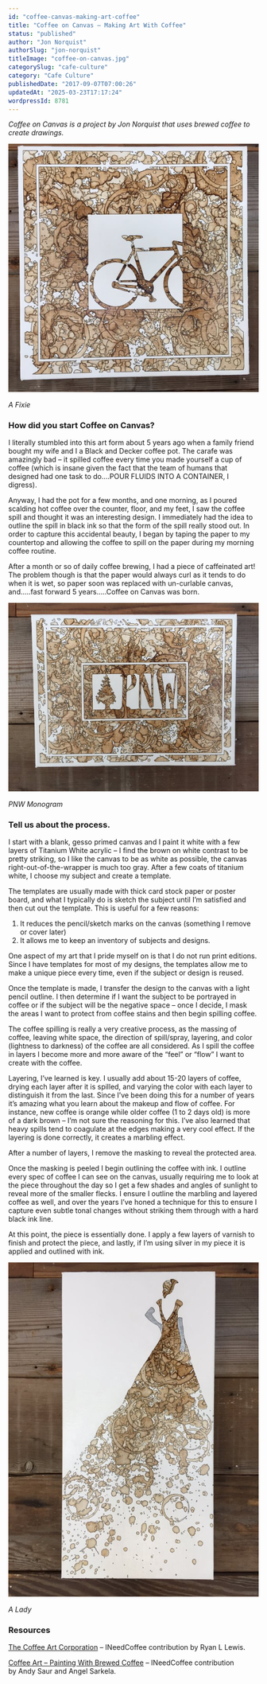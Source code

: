 ```yaml
---
id: "coffee-canvas-making-art-coffee"
title: "Coffee on Canvas – Making Art With Coffee"
status: "published"
author: "Jon Norquist"
authorSlug: "jon-norquist"
titleImage: "coffee-on-canvas.jpg"
categorySlug: "cafe-culture"
category: "Cafe Culture"
publishedDate: "2017-09-07T07:00:26"
updatedAt: "2025-03-23T17:17:24"
wordpressId: 8781
---
```


*Coffee on Canvas is a project by Jon Norquist that uses brewed coffee to create drawings.* 

![A Fixie - Bike - Coffee on Canvas](bike-coffee-on-canvas.jpg)

*A Fixie*

### How did you start Coffee on Canvas?

I literally stumbled into this art form about 5 years ago when a family friend bought my wife and I a Black and Decker coffee pot. The carafe was amazingly bad – it spilled coffee every time you made yourself a cup of coffee (which is insane given the fact that the team of humans that designed had one task to do….POUR FLUIDS INTO A CONTAINER, I digress).

Anyway, I had the pot for a few months, and one morning, as I poured scalding hot coffee over the counter, floor, and my feet, I saw the coffee spill and thought it was an interesting design. I immediately had the idea to outline the spill in black ink so that the form of the spill really stood out. In order to capture this accidental beauty, I began by taping the paper to my countertop and allowing the coffee to spill on the paper during my morning coffee routine.

After a month or so of daily coffee brewing, I had a piece of caffeinated art! The problem though is that the paper would always curl as it tends to do when it is wet, so paper soon was replaced with un-curlable canvas, and…..fast forward 5 years…..Coffee on Canvas was born.

![PNW Monogram - Pacific Northwest, Coffee on Canvas](pnw-coffee-on-canvas.jpg)

*PNW Monogram*

### Tell us about the process.

I start with a blank, gesso primed canvas and I paint it white with a few layers of Titanium White acrylic – I find the brown on white contrast to be pretty striking, so I like the canvas to be as white as possible, the canvas right-out-of-the-wrapper is much too gray. After a few coats of titanium white, I choose my subject and create a template.

The templates are usually made with thick card stock paper or poster board, and what I typically do is sketch the subject until I’m satisfied and then cut out the template. This is useful for a few reasons:

1.  It reduces the pencil/sketch marks on the canvas (something I remove or cover later)
2.  It allows me to keep an inventory of subjects and designs.

One aspect of my art that I pride myself on is that I do not run print editions. Since I have templates for most of my designs, the templates allow me to make a unique piece every time, even if the subject or design is reused.

Once the template is made, I transfer the design to the canvas with a light pencil outline. I then determine if I want the subject to be portrayed in coffee or if the subject will be the negative space – once I decide, I mask the areas I want to protect from coffee stains and then begin spilling coffee.

The coffee spilling is really a very creative process, as the massing of coffee, leaving white space, the direction of spill/spray, layering, and color (lightness to darkness) of the coffee are all considered. As I spill the coffee in layers I become more and more aware of the “feel” or “flow” I want to create with the coffee.

Layering, I’ve learned is key. I usually add about 15-20 layers of coffee, drying each layer after it is spilled, and varying the color with each layer to distinguish it from the last. Since I’ve been doing this for a number of years it’s amazing what you learn about the makeup and flow of coffee. For instance, new coffee is orange while older coffee (1 to 2 days old) is more of a dark brown – I’m not sure the reasoning for this. I’ve also learned that heavy spills tend to coagulate at the edges making a very cool effect. If the layering is done correctly, it creates a marbling effect.

After a number of layers, I remove the masking to reveal the protected area.

Once the masking is peeled I begin outlining the coffee with ink. I outline every spec of coffee I can see on the canvas, usually requiring me to look at the piece throughout the day so I get a few shades and angles of sunlight to reveal more of the smaller flecks. I ensure I outline the marbling and layered coffee as well, and over the years I’ve honed a technique for this to ensure I capture even subtle tonal changes without striking them through with a hard black ink line.

At this point, the piece is essentially done. I apply a few layers of varnish to finish and protect the piece, and lastly, if I’m using silver in my piece it is applied and outlined with ink.

![A Lady - Coffee on Canvas](dress-coffee-on-canvas.jpg)

*A Lady*

### Resources

[The Coffee Art Corporation](/the-coffee-art-corporation/) – INeedCoffee contribution by Ryan L Lewis.

[Coffee Art – Painting With Brewed Coffee](/coffee-art/) – INeedCoffee contribution by Andy Saur and Angel Sarkela.
